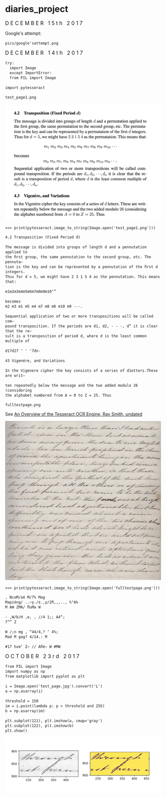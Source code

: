 # diaries_project

<p>
<BIG>
D&nbsp;E&nbsp;C&nbsp;E&nbsp;M&nbsp;B&nbsp;E&nbsp;R&nbsp;&nbsp;&nbsp;1&nbsp;5&nbsp;t&nbsp;h&nbsp;&nbsp;&nbsp;2&nbsp;0&nbsp;1&nbsp;7</BIG>
</p>

Google's attempt:

<div class="container">
<p><code>pics/google'sattempt.png</code></p>
</div>

<p>
<BIG>
D&nbsp;E&nbsp;C&nbsp;E&nbsp;M&nbsp;B&nbsp;E&nbsp;R&nbsp;&nbsp;&nbsp;1&nbsp;4&nbsp;t&nbsp;h&nbsp;&nbsp;&nbsp;2&nbsp;0&nbsp;1&nbsp;7</BIG>
</p>        


<pre><code>try:
  import Image
  except ImportError:
  from PIL import Image

import pytesseract</code></pre> 

<div class="container">
<p><code>test_page1.png</code></p>
</div>        
  
<img src="pics/test_page1.png" />        
        
<pre><code>>>> print(pytesseract.image_to_string(Image.open('test_page1.png')))</code></pre>

<pre><code>4.2 Transposition (Fixed Period d)

The message is divided into groups of length d and a pennutation applied to
the ﬁrst group, the same pennutation to the second group, etc. The pennuta—
tion is the key and can be represented by a pennutation of the ﬁrst d integers.
Thus for d = 5, we might have 2 3 1 5 4 as the pennutation. This means that:

m1m2m3m4m5m6m7m8m9m10‘”

becomes
m2 m3 m1 m5 m4 m7 m8 m6 m10 m9 ---.

Sequential application of two or more transpositions will be called com—
pound transposition. If the periods are d1, d2, - - -, d” it is clear that the re—
sult is a transposition of period d, where d is the least common multiple of

d17d27 ' ' '7dn-

43 Vigenére, and Variations

In the Vigenere cipher the key consists of a series of d1etters.These are writ—

ten repeatedly below the message and the two added modulo 26 (considering
the alphabet numbered from A = 0 to Z = 25. Thus</code></pre> 
     
<p><code>fulltestpage.png</code></p>

<p>See <a href="https://pdfs.semanticscholar.org/eacd/1319c5a0d5642ff9b2b187579edb844dee3f.pdf"> An Overview of the Tesseract OCR Engine, Ray Smith, undated</a></p>

 
<div class="container">
<img src="pics/fulltestpage.png" />
</div>         
        
<pre><code>>>> print(pytesseract.image_to_string(Image.open('fulltestpage.png')))</code></pre>
        
        
<pre><code>, NcoM/aé M/7% Mag
Mapiéng/ ..~y./¢.,y/2ﬁ,,,.., %"A%
M AW ZMA/ ﬂuMa W

- ,W/b/H ,e, , //4 1;; A4“;
7“” Z

W /;n mg , “44/4,? ‘ 4%;
Mad M gag? 4/14.: M

#17 hvm‘ Z— // Aﬁé— W #MW</code></pre>

<p>
<BIG>
O&nbsp;C&nbsp;T&nbsp;O&nbsp;B&nbsp;E&nbsp;R&nbsp;&nbsp;&nbsp;2&nbsp;3&nbsp;r&nbsp;d&nbsp;&nbsp;&nbsp;2&nbsp;0&nbsp;1&nbsp;7</BIG>
</p>      

<pre><code>from PIL import Image
import numpy as np
from matplotlib import pyplot as plt

i = Image.open('test_page.jpg').convert('L')
a = np.asarray(i)

threshold = 150
im = i.point(lambda p: p > threshold and 255)
b = np.asarray(im)

plt.subplot(121), plt.imshow(a, cmap='gray')
plt.subplot(122), plt.imshow(b)
plt.show()</code></pre>      
  
       
<div class="container">
<img src="pics/grey_binary.png" />
</div> 
   

